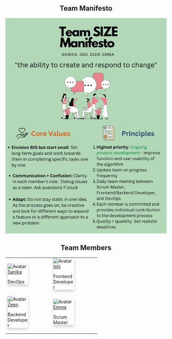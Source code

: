 <h2 style="text-align:center">Team Manifesto</h2>

<img src = "/images/TeamManifesto.jpg" alt = "Team Manifesto">

<h2 style="text-align:center">Team Members</h2>

<html>
<head>
<meta name="viewport" content="width=device-width, initial-scale=1">
<style>
.card {
  box-shadow: 0 4px 8px 0 rgba(0,0,0,0.2);
  transition: 1s;
  width: 50%;
}

.card:hover {
  box-shadow: 0 8px 16px 0 rgb(89, 195, 244);
}

.container {
  padding: 2px 16px;
}

</style>
</head>
  <body>
  <table>
    <tr>
      <td>
  <div class="card">
    <img src="https://cdn.vox-cdn.com/thumbor/mME2NEhIXqycwnTH5phNitbN8NY=/1000x0/filters:no_upscale()/cdn.vox-cdn.com/uploads/chorus_asset/file/11978695/GRIS___Screen_14.png" alt="Avatar" style="width:100%">
    <div class="container">
      <a href="https://sanikasha.github.io/superFastPages/" class="btn btn-primary">Sanika</a>
      <p>DevOps</p>
    </div>
  </div>
      </td>
      <td>
  <div class="card">
    <img src="https://cdn.vox-cdn.com/thumbor/WlzQdRlCeauNToJe1WEkegBlbYg=/1000x0/filters:no_upscale()/cdn.vox-cdn.com/uploads/chorus_asset/file/11978689/GRIS___Screen_12.png" alt="Avatar" style="width:100%">
    <div class="container">
      <a href="https://random-ign.github.io/Fastpages/" class="btn btn-primary">Ishi</a>
      <p>Frontend Developer</p>
    </div>
  </div>
      </td>
    </tr>
    <tr>
      <td>
  <div class="card">
    <img src="https://cdn.vox-cdn.com/thumbor/31dwE6KoG_TZBMdBFQBUFwQDbJc=/1000x0/filters:no_upscale()/cdn.vox-cdn.com/uploads/chorus_asset/file/11978685/GRIS___Screen_10.png" alt="Avatar" style="width:100%">
    <div class="container">
    <a href="https://zeen1717.github.io/zeeeeen/" class="btn btn-primary">Zeen</a>
      <p>Backend Developer</p>
    </div>
  </div>
      </td>
      <td>
  <div class="card">
    <img src="https://cdn.vox-cdn.com/thumbor/2b1P7xIWEmCzN8PqecLNxEQelhI=/1000x0/filters:no_upscale()/cdn.vox-cdn.com/uploads/chorus_asset/file/11978691/GRIS___Screen_15.png" alt="Avatar" style="width:100%">
    <div class="container">
      <a href="https://e-shen2022.github.io/emma_blog/" class="btn btn-primary">Emma</a>
      <p>Scrum Master</p>
    </div>
  </div>
      </td>
    </tr>
  </table>
  </body>
</html>
